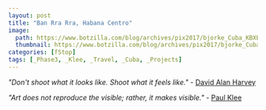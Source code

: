 ```yaml
---
layout: post
title: "Ban Rra Rra, Habana Centro"
image:
  path: https://www.botzilla.com/blog/archives/pix2017/bjorke_Cuba_KBXP8127.jpg
  thumbnail: https://www.botzilla.com/blog/archives/pix2017/bjorke_Cuba_KBXP8127.jpg
categories: [fStop]
tags: [_Phase3, _Klee, _Travel, _Cuba, _Projects]
---
```

<i>"Don't shoot what it looks like. Shoot what it feels like."</i> - <a href="https://www.davidalanharvey.com/">David Alan Harvey</a>

<i>"Art does not reproduce the visible; rather, it makes visible."</i> - <a href="http://www.openculture.com/2016/03/3900-pages-of-paul-klees-personal-notebooks-are-now-online.html">Paul Klee</a>

